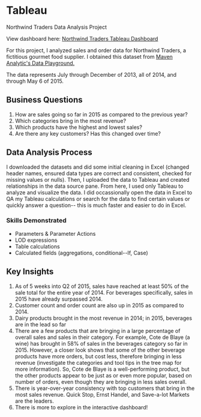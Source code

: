 # Tableau
Northwind Traders Data Analysis Project 

View dashboard here: [Northwind Traders Tableau Dashboard](https://public.tableau.com/app/profile/sarah.turner4702/viz/NorthwindTraders_16899754828470/Dashboard1)

For this project, I analyzed sales and order data for Northwind Traders, a fictitious gourmet food supplier. I obtained this dataset from [Maven Analytic's Data Playground.](https://app.mavenanalytics.io/datasets) 

The data represents July through December of 2013, all of 2014, and through May 6 of 2015. 

## Business Questions
1. How are sales going so far in 2015 as compared to the previous year?
2. Which categories bring in the most revenue?
3. Which products have the highest and lowest sales?
4. Are there any key customers? Has this changed over time? 

## Data Analysis Process
I downloaded the datasets and did some initial cleaning in Excel (changed header names, ensured data types are correct and consistent, checked for missing values or nulls). Then, I uploaded the data to Tableau and created relationships in the data source pane. From here, I used only Tableau to analyze and visualize the data. I did occassionally open the data in Excel to QA my Tableau calculations or search for the data to find certain values or quickly answer a question-- this is much faster and easier to do in Excel. 

### Skills Demonstrated
* Parameters & Parameter Actions
* LOD expressions
* Table calculations
* Calculated fields (aggregations, conditional--If, Case)

## Key Insights
1. As of 5 weeks into Q2 of 2015, sales have reached at least 50% of the sale total for the entire year of 2014. For beverages specifically, sales in 2015 have already surpassed 2014.
2. Customer count and order count are also up in 2015 as compared to 2014.
3. Dairy products brought in the most revenue in 2014; in 2015, beverages are in the lead so far
4. There are a few products that are bringing in a large percentage of overall sales and sales in their category. For example, Cote de Blaye (a wine) has brought in 58% of sales in the beverages category so far in 2015. However, a closer look shows that some of the other beverage products have more orders, but cost less, therefore bringing in less revenue (investigate the categories and tool tips in the tree map for more information). So, Cote de Blaye is a well-performing product, but the other products appear to be just as or even more popular, based on number of orders, even though they are bringing in less sales overall.
5. There is year-over-year consistency with top customers that bring in the most sales revenue. Quick Stop, Ernst Handel, and Save-a-lot Markets are the leaders.
6. There is more to explore in the interactive dashboard! 
